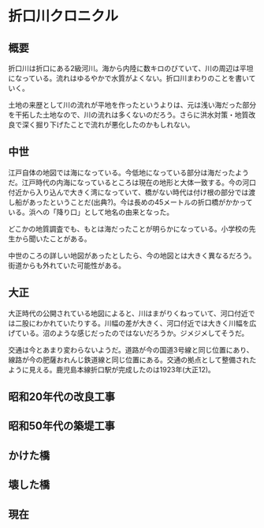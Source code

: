 # 折口川クロニクル

## 概要

折口川は折口にある2級河川。海から内陸に数キロのびていて、川の周辺は平坦になっている。流れはゆるやかで水質がよくない。折口川まわりのことを書いていく。

土地の来歴として川の流れが平地を作ったというよりは、元は浅い海だった部分を干拓した土地なので、川の流れは多くないのだろう。さらに洪水対策・地質改良で深く掘り下げたことで流れが悪化したのかもしれない。

## 中世

江戸自体の地図では海になっている。今低地になっている部分は海だったようだ。江戸時代の内海になっているところは現在の地形と大体一致する。今の河口付近から入り込んで大きく湾になっていて、橋がない時代は付け根の部分では渡し船があったということだ(出典?)。今は長めの45メートルの折口橋がかかっている。浜への「降り口」として地名の由来となった。

どこかの地質調査でも、もとは海だったことが明らかになっている。小学校の先生から聞いたことがある。

中世のころの詳しい地図があったとしたら、今の地図とは大きく異なるだろう。街道からも外れていた可能性がある。

## 大正

大正時代の公開されている地図によると、川はまがりくねっていて、河口付近では二股にわかれていたりする。川幅の差が大きく、河口付近では大きく川幅を広げている。沼のような感じだったのではないだろうか。ジメジメしてそうだ。

交通は今とあまり変わらないようだ。道路が今の国道3号線と同じ位置にあり、線路が今の肥薩おれんじ鉄道線と同じ位置にある。交通の拠点として整備されたように見える。鹿児島本線折口駅が完成したのは1923年(大正12)。

## 昭和20年代の改良工事

## 昭和50年代の築堤工事

## かけた橋

## 壊した橋

## 現在
